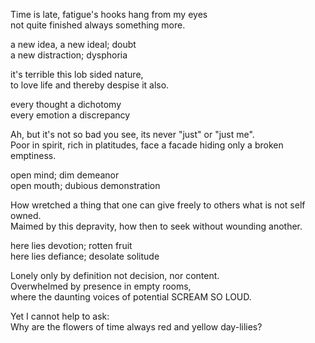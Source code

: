 Time is late, fatigue's hooks hang from my eyes     
not quite finished always something more.     
     
a new idea, a new ideal; doubt     
a new distraction; dysphoria     
     
it's terrible this lob sided nature,      
to love life and thereby despise it also.     
     
every thought a dichotomy     
every emotion a discrepancy      
     
Ah, but it's not so bad you see, its never "just" or "just me".     
Poor in spirit, rich in platitudes, face a facade hiding only a broken emptiness.     
     
open mind; dim demeanor     
open mouth; dubious demonstration     
     
How wretched a thing that one can give freely to others what is not self owned.     
Maimed by this depravity, how then to seek without wounding another.     
     
here lies devotion; rotten fruit     
here lies defiance; desolate solitude      
     
Lonely only by definition not decision, nor content.      
Overwhelmed by presence in empty rooms,      
where the daunting voices of potential SCREAM SO LOUD.     
   
Yet I cannot help to ask:  
Why are the flowers of time always red and yellow day-lilies?   
